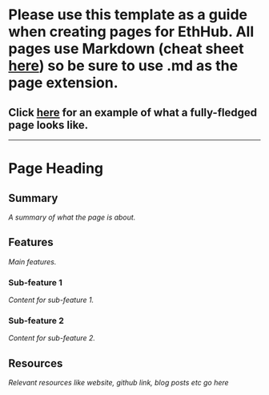 # Please use this template as a guide when creating pages for EthHub. All pages use Markdown (cheat sheet [here](https://github.com/adam-p/markdown-here/wiki/Markdown-Cheatsheet)) so be sure to use __.md__ as the page extension.
## Click [here](/built-on-ethereum/open-finance/stablecoins/crypto-backed/dai.md) for an example of what a fully-fledged page looks like.
------------------------
# Page Heading

## Summary

*A summary of what the page is about.*

## Features

*Main features.*

### Sub-feature 1

*Content for sub-feature 1.*

### Sub-feature 2

*Content for sub-feature 2.*

## Resources

*Relevant resources like website, github link, blog posts etc go here*
